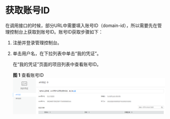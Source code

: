 # 获取账号ID<a name="ocr_03_0131"></a>

在调用接口的时候，部分URL中需要填入账号ID（domain-id），所以需要先在管理控制台上获取到账号ID。账号ID获取步骤如下：

1.  注册并登录管理控制台。
2.  单击用户名，在下拉列表中单击“我的凭证”。

    在“我的凭证”页面的项目列表中查看账号ID。

    **图 1**  查看账号ID<a name="fig20626132135515"></a>  
    ![](figures/查看账号ID.png "查看账号ID")


